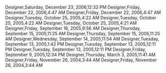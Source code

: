 ﻿Designer,Saturday, December 23, 2006,12:32 PMDesigner,Friday, December 22, 2006,4:47 AMDesigner,Friday, December 22, 2006,4:47 AMDesigner,Tuesday, October 25, 2005,4:22 AMDesigner,Tuesday, October 25, 2005,4:22 AMDesigner,Tuesday, October 25, 2005,4:21 AMDesigner,Friday, September 16, 2005,9:56 AMDesigner,Thursday, September 15, 2005,11:25 AMDesigner,Thursday, September 15, 2005,11:25 AMDesigner,Wednesday, September 14, 2005,11:54 AMDesigner,Tuesday, September 13, 2005,1:42 PMDesigner,Tuesday, September 13, 2005,12:11 PMDesigner,Tuesday, September 13, 2005,12:11 PMDesigner,Friday, September 9, 2005,12:34 PMDesigner,Thursday, March 3, 2005,11:41 AMDesigner,Friday, November 26, 2004,3:44 AMDesigner,Friday, November 26, 2004,3:44 AM